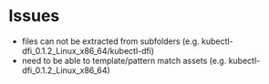 # Issues

* files can not be extracted from subfolders (e.g. kubectl-dfi_0.1.2_Linux_x86_64/kubectl-dfi)
* need to be able to template/pattern match assets (e.g. kubectl-dfi_0.1.2_Linux_x86_64)
